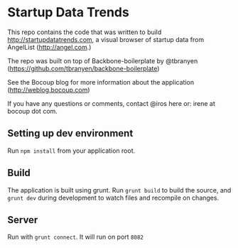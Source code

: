 # Startup Data Trends

This repo contains the code that was written to build http://startupdatatrends.com, a visual browser of startup data from AngelList (http://angel.com.)

The repo was built on top of Backbone-boilerplate by @tbranyen (https://github.com/tbranyen/backbone-boilerplate)

See the Bocoup blog for more information about the application (http://weblog.bocoup.com)

If you have any questions or comments, contact @iros here or: irene at bocoup dot com.

Setting up dev environment
--------------------------

Run `npm install` from your application root.

Build
-----

The application is built using grunt. Run `grunt build` to build the source, and `grunt dev` during development to watch
files and recompile on changes.

Server
------

Run with `grunt connect`. It will run on port `8082`